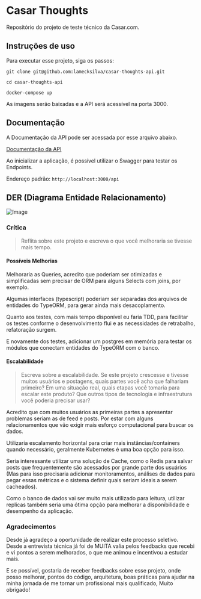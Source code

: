 # Casar Thoughts

Repositório do projeto de teste técnico da Casar.com.

## Instruções de uso

Para executar esse projeto, siga os passos:

`git clone git@github.com:lamecksilva/casar-thoughts-api.git`

`cd casar-thoughts-api`

`docker-compose up`

As imagens serão baixadas e a API será acessível na porta 3000.

## Documentação

A Documentação da API pode ser acessada por esse arquivo abaixo.

[Documentação da API](DOC.md)

Ao inicializar a aplicação, é possível utilizar o Swagger para testar os Endpoints.

Endereço padrão: `http://localhost:3000/api`

## DER (Diagrama Entidade Relacionamento)

![Image](https://github.com/user-attachments/assets/13d8130e-9683-4e6a-832c-d9619b631403)

### Crítica

> Reflita sobre este projeto e escreva o que você melhoraria se tivesse mais tempo.

#### Possíveis Melhorias

Melhoraria as Queries, acredito que poderiam ser otimizadas e simplificadas sem precisar de ORM para alguns Selects com joins, por exemplo.

Algumas interfaces (typescript) poderiam ser separadas dos arquivos de entidades do TypeORM, para gerar ainda mais desacoplamento.

Quanto aos testes, com mais tempo disponível eu faria TDD, para facilitar os testes conforme o desenvolvimento flui e as necessidades de retrabalho, refatoração surgem.

E novamente dos testes, adicionar um postgres em memória para testar os módulos que conectam entidades do TypeORM com o banco.

#### Escalabilidade

> Escreva sobre a escalabilidade. Se este projeto crescesse e tivesse muitos usuários e
> postagens, quais partes você acha que falhariam primeiro? Em uma situação real, quais
> etapas você tomaria para escalar este produto? Que outros tipos de tecnologia e
> infraestrutura você poderia precisar usar?

Acredito que com muitos usuários as primeiras partes a apresentar problemas seriam as de feed e posts. Por estar com alguns relacionamentos que vão exigir mais esforço computacional para buscar os dados.

Utilizaria escalamento horizontal para criar mais instâncias/containers quando necessário, geralmente Kubernetes é uma boa opção para isso.

Seria interessante utilizar uma solução de Cache, como o Redis para salvar posts que frequentemente são acessados por grande parte dos usuários (Mas para isso precisaria adicionar monitoramentos, análises de dados para pegar essas métricas e o sistema definir quais seriam ideais a serem cacheados).

Como o banco de dados vai ser muito mais utilizado para leitura, utilizar replicas também seria uma ótima opção para melhorar a disponibilidade e desempenho da aplicação.

### Agradecimentos

Desde já agradeço a oportunidade de realizar este processo seletivo. Desde a entrevista técnica já foi de MUITA valia pelos feedbacks que recebi e vi pontos a serem melhorados, o que me animou e incentivou a estudar mais.

E se possível, gostaria de receber feedbacks sobre esse projeto, onde posso melhorar, pontos do código, arquitetura, boas práticas para ajudar na minha jornada de me tornar um profissional mais qualificado, Muito obrigado!
